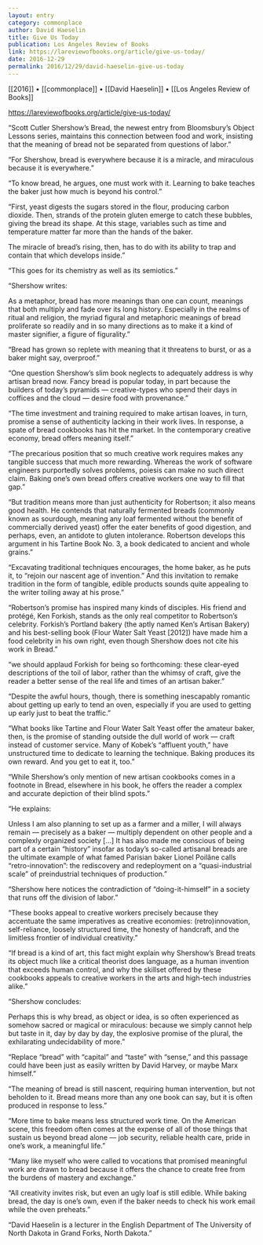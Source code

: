 ```yaml
---
layout: entry
category: commonplace
author: David Haeselin
title: Give Us Today
publication: Los Angeles Review of Books
link: https://lareviewofbooks.org/article/give-us-today/
date: 2016-12-29
permalink: 2016/12/29/david-haeselin-give-us-today
---
```


[[2016]] • [[commonplace]] • [[David Haeselin]] • [[Los Angeles Review of Books]]

https://lareviewofbooks.org/article/give-us-today/

“Scott Cutler Shershow’s Bread, the newest entry from Bloomsbury’s Object Lessons series, maintains this connection between food and work, insisting that the meaning of bread not be separated from questions of labor.”

“For Shershow, bread is everywhere because it is a miracle, and miraculous because it is everywhere.”

“To know bread, he argues, one must work with it. Learning to bake teaches the baker just how much is beyond his control.”

“First, yeast digests the sugars stored in the flour, producing carbon dioxide. Then, strands of the protein gluten emerge to catch these bubbles, giving the bread its shape. At this stage, variables such as time and temperature matter far more than the hands of the baker.

The miracle of bread’s rising, then, has to do with its ability to trap and contain that which develops inside.”

“This goes for its chemistry as well as its semiotics.”

“Shershow writes:

As a metaphor, bread has more meanings than one can count, meanings that both multiply and fade over its long history. Especially in the realms of ritual and religion, the myriad figural and metaphoric meanings of bread proliferate so readily and in so many directions as to make it a kind of master signifier, a figure of figurality.”

“Bread has grown so replete with meaning that it threatens to burst, or as a baker might say, overproof.”

“One question Shershow’s slim book neglects to adequately address is why artisan bread now. Fancy bread is popular today, in part because the builders of today’s pyramids — creative-types who spend their days in coffices and the cloud — desire food with provenance.”

“The time investment and training required to make artisan loaves, in turn, promise a sense of authenticity lacking in their work lives. In response, a spate of bread cookbooks has hit the market. In the contemporary creative economy, bread offers meaning itself.”

“The precarious position that so much creative work requires makes any tangible success that much more rewarding. Whereas the work of software engineers purportedly solves problems, poiesis can make no such direct claim. Baking one’s own bread offers creative workers one way to fill that gap.”

“But tradition means more than just authenticity for Robertson; it also means good health. He contends that naturally fermented breads (commonly known as sourdough, meaning any loaf fermented without the benefit of commercially derived yeast) offer the eater benefits of good digestion, and perhaps, even, an antidote to gluten intolerance. Robertson develops this argument in his Tartine Book No. 3, a book dedicated to ancient and whole grains.”

“Excavating traditional techniques encourages, the home baker, as he puts it, to “rejoin our nascent age of invention.” And this invitation to remake tradition in the form of tangible, edible products sounds quite appealing to the writer toiling away at his prose.”

“Robertson’s promise has inspired many kinds of disciples. His friend and protégé, Ken Forkish, stands as the only real competitor to Robertson’s celebrity. Forkish’s Portland bakery (the aptly named Ken’s Artisan Bakery) and his best-selling book (Flour Water Salt Yeast [2012]) have made him a food celebrity in his own right, even though Shershow does not cite his work in Bread.”

“we should applaud Forkish for being so forthcoming: these clear-eyed descriptions of the toil of labor, rather than the whimsy of craft, give the reader a better sense of the real life and times of an artisan baker.”

“Despite the awful hours, though, there is something inescapably romantic about getting up early to tend an oven, especially if you are used to getting up early just to beat the traffic.”

“What books like Tartine and Flour Water Salt Yeast offer the amateur baker, then, is the promise of standing outside the dull world of work — craft instead of customer service. Many of Kobek’s “affluent youth,” have unstructured time to dedicate to learning the technique. Baking produces its own reward. And you get to eat it, too.”

“While Shershow’s only mention of new artisan cookbooks comes in a footnote in Bread, elsewhere in his book, he offers the reader a complex and accurate depiction of their blind spots.”

“He explains:

Unless I am also planning to set up as a farmer and a miller, I will always remain — precisely as a baker — multiply dependent on other people and a complexly organized society […] It has also made me conscious of being part of a certain “history” insofar as today’s so-called artisanal breads are the ultimate example of what famed Parisian baker Lionel Poilâne calls “retro-innovation”: the rediscovery and redeployment on a “quasi-industrial scale” of preindustrial techniques of production.”

“Shershow here notices the contradiction of “doing-it-himself” in a society that runs off the division of labor.”

“These books appeal to creative workers precisely because they accentuate the same imperatives as creative economies: (retro)innovation, self-reliance, loosely structured time, the honesty of handcraft, and the limitless frontier of individual creativity.”

“If bread is a kind of art, this fact might explain why Shershow’s Bread treats its object much like a critical theorist does language, as a human invention that exceeds human control, and why the skillset offered by these cookbooks appeals to creative workers in the arts and high-tech industries alike.”

“Shershow concludes:

Perhaps this is why bread, as object or idea, is so often experienced as somehow sacred or magical or miraculous: because we simply cannot help but taste in it, day by day by day, the explosive promise of the plural, the exhilarating undecidability of more.”

“Replace “bread” with “capital” and “taste” with “sense,” and this passage could have been just as easily written by David Harvey, or maybe Marx himself.”

“The meaning of bread is still nascent, requiring human intervention, but not beholden to it. Bread means more than any one book can say, but it is often produced in response to less.”

“More time to bake means less structured work time. On the American scene, this freedom often comes at the expense of all of those things that sustain us beyond bread alone — job security, reliable health care, pride in one’s work, a meaningful life.”

“Many like myself who were called to vocations that promised meaningful work are drawn to bread because it offers the chance to create free from the burdens of mastery and exchange.”

“All creativity invites risk, but even an ugly loaf is still edible. While baking bread, the day is one’s own, even if the baker needs to check his work email while the oven preheats.”

“David Haeselin is a lecturer in the English Department of The University of North Dakota in Grand Forks, North Dakota.”

